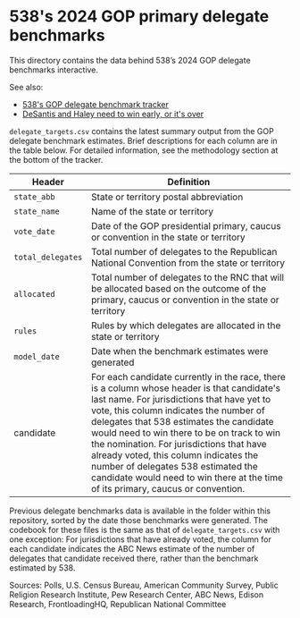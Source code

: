 # 538's 2024 GOP primary delegate benchmarks

This directory contains the data behind 538’s 2024 GOP delegate benchmarks interactive.

See also:

* [538's GOP delegate benchmark tracker](https://projects.fivethirtyeight.com/2024-republican-delegate-benchmarks/)
* [DeSantis and Haley need to win early, or it's over](https://abcnews.go.com/538/desantis-haley-win-early/story?id=106254579)

`delegate_targets.csv` contains the latest summary output from the GOP delegate benchmark estimates. Brief descriptions for each column are in the table below. For detailed information, see the methodology section at the bottom of the tracker. 

Header | Definition
---|---------
`state_abb` | State or territory postal abbreviation
`state_name` | Name of the state or territory
`vote_date` | Date of the GOP presidential primary, caucus or convention in the state or territory
`total_delegates` | Total number of delegates to the Republican National Convention from the state or territory
`allocated` | Total number of delegates to the RNC that will be allocated based on the outcome of the primary, caucus or convention in the state or territory
`rules` | Rules by which delegates are allocated in the state or territory
`model_date` | Date when the benchmark estimates were generated
candidate | For each candidate currently in the race, there is a column whose header is that candidate's last name. For jurisdictions that have yet to vote, this column indicates the number of delegates that 538 estimates the candidate would need to win there to be on track to win the nomination. For jurisdictions that have already voted, this column indicates the number of delegates 538 estimated the candidate would need to win there at the time of its primary, caucus or convention.

Previous delegate benchmarks data is available in the folder within this repository, sorted by the date those benchmarks were generated. The codebook for these files is the same as that of `delegate_targets.csv` with one exception: For jurisdictions that have already voted, the column for each candidate indicates the ABC News estimate of the number of delegates that candidate received there, rather than the benchmark estimated by 538. 

Sources: Polls, U.S. Census Bureau, American Community Survey, Public Religion Research Institute, Pew Research Center, ABC News, Edison Research, FrontloadingHQ, Republican National Committee
